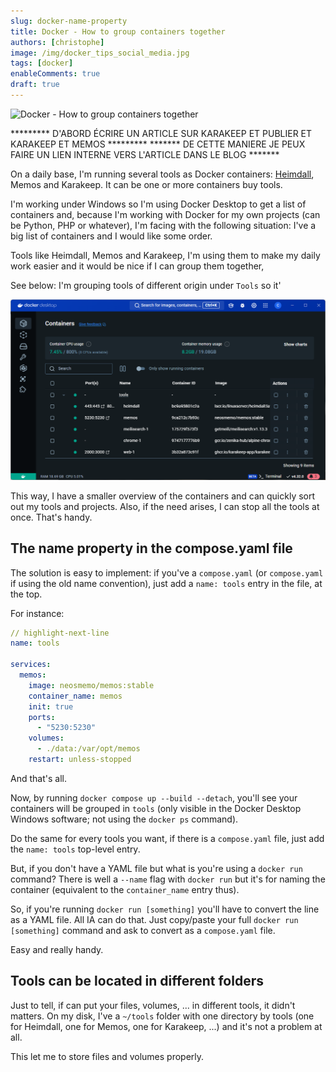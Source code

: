 ```yaml
---
slug: docker-name-property
title: Docker - How to group containers together
authors: [christophe]
image: /img/docker_tips_social_media.jpg
tags: [docker]
enableComments: true
draft: true
---
```

![Docker - How to group containers together](/img/docker_tips_banner.jpg)

********* D'ABORD ÉCRIRE UN ARTICLE SUR KARAKEEP ET PUBLIER ET KARAKEEP ET MEMOS *********
******* DE CETTE MANIERE JE PEUX FAIRE UN LIEN INTERNE VERS L'ARTICLE DANS LE BLOG *******

<!-- cspell:ignore Karakeep,neosmemo,heimdall -->

On a daily base, I'm running several tools as Docker containers: [Heimdall](blog/2025/02/01/heimdall-dashboard/index.md), Memos and Karakeep. It can be one or more containers buy tools.

I'm working under Windows so I'm using Docker Desktop to get a list of containers and, because I'm working with Docker for my own projects (can be Python, PHP or whatever), I'm facing with the following situation: I've a big list of containers and I would like some order.

Tools like Heimdall, Memos and Karakeep, I'm using them to make my daily work easier and it would be nice if I can group them together,

<!-- truncate -->

See below: I'm grouping tools of different origin under `Tools` so it'

![Grouping tools](./images/grouping_tools.png)

This way, I have a smaller overview of the containers and can quickly sort out my tools and projects.  Also, if the need arises, I can stop all the tools at once. That's handy.

## The name property in the compose.yaml file

The solution is easy to implement: if you've a `compose.yaml` (or `compose.yaml` if using the old name convention), just add a `name: tools` entry in the file, at the top.

For instance:

<Snippets filename="compose.yaml">

```yaml
// highlight-next-line
name: tools

services:
  memos:
    image: neosmemo/memos:stable
    container_name: memos
    init: true
    ports:
      - "5230:5230"
    volumes:
      - ./data:/var/opt/memos
    restart: unless-stopped
```

</Snippets>

And that's all.

Now, by running `docker compose up --build --detach`, you'll see your containers will be grouped in `tools` (only visible in the Docker Desktop Windows software; not using the `docker ps` command).

Do the same for every tools you want, if there is a `compose.yaml` file, just add the `name: tools` top-level entry.

But, if you don't have a YAML file but what is you're using a `docker run` command? There is well a `--name` flag with `docker run` but it's for naming the container (equivalent to the `container_name` entry thus).

So, if you're running `docker run [something]` you'll have to convert the line as a YAML file. All IA can do that. Just copy/paste your full `docker run [something]` command and ask to convert as a `compose.yaml` file.

Easy and really handy.

## Tools can be located in different folders

Just to tell, if can put your files, volumes, ... in different tools, it didn't matters. On my disk, I've a `~/tools` folder with one directory by tools (one for Heimdall, one for Memos, one for Karakeep, ...) and it's not a problem at all.

This let me to store files and volumes properly.
